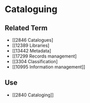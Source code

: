 # Cataloguing  

## Related Term

- [[2846 Catalogues]
- [[12389 Libraries]
- [[13442 Metadata]
- [[17299 Records management]
- [[3304 Classification]
- [[10995 Information management]]  

## Use

- [[2840 Cataloging]]  

